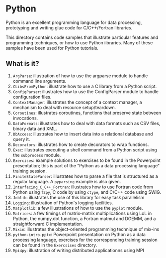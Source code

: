 Python
======

Python is an excellent programming language for data processing,
prototyping and writing glue code for C/C++/Fortran libraries.

This directory contains code samples that illustrate particular features
and programming techniques, or how to use Python iibraries.  Many of
these samples have been used for Python tutorials.

What is it?
-----------
1. `ArgParse`: illustration of how to use the argparse module to handle
   command line arguments.
2. `CLibsFromPython`: illustrate how to use a C library from a Python
   script.
3. `ConfigParser`: illustrates how to use the ConfigParser module to handle
   configuration files.
4. `ContextManager`: illustrates the concept of a context manager, a
   mechanism to deal with resource setup/teardown.
5. `Coroutines`: illustrates coroutines, functions that preserve state
   between invocations.
6. `DataFormats`: illustrates how to deal with data formats such as CSV
   files, binary data and XML.
7. `DbAccess`: illustrates how to insert data into a relational database
   and query it.
8. `Decorators`: illustrates how to create decorators to wrap functions.
9. `Exec`: illustrates executing a shell command from a Python script
   using the `subprocess` module.
10. `Exercises`: example solutions to exercises to be found in the 
   Powerpoint presentation; this is part of the "Python as a data
   processing language" training session.
11. `FiniteStateParser`: illustrates how to parse a file that is structured
   as a regular language.  A `pyparsing` example is also given.
12. `Interfacing_C_C++_Fortran`: illustrates how to use Fortran code
    from Python using `f2py`, C code by using `ctype`, and C/C++ code
    using SWIG.
13. `Joblib`: illustrates the use of this library for easy task parallelism
13. `Logging`: illustration of Python's logging facilities.
14. `Matplotlib`: a few illustrations of how to use the `pyplot` module.
15. `Matrices`: a few timings of matrix-matrix multiplications using
   LoL in Python, the numpy.dot function, a Fortran matmul and DGEMM, and
   a straightforward C implementation.
16. `Mixin`: illustrates the object-oriented programming technique of
    mix-ins
16. `python-intro.pptx`: Powerpoint presentation on Python as a data
   processing language, exercises for the corresponding training session
   can be found in the `Exercsises` directory.
17. `Mpi4py`: illustration of writing distributed applicationns using MPI

